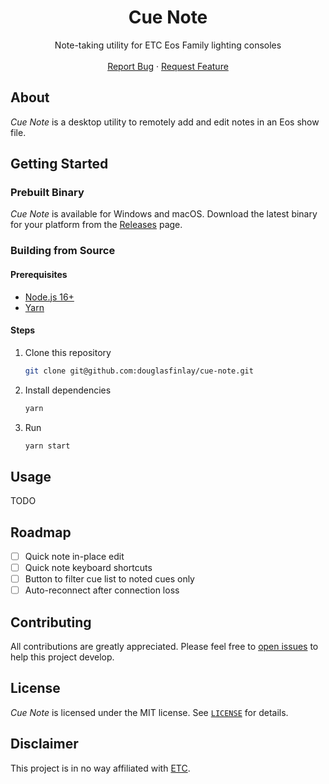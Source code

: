 <h1 align="center">Cue Note</h1>
  <p align="center">
    Note-taking utility for ETC Eos Family lighting consoles
    <br />
    <br />
    <a href="https://github.com/douglasfinlay/cue-note/issues/new?template=bug-report.md">Report Bug</a>
    ·
    <a href="https://github.com/douglasfinlay/cue-note/issues/new?template=feature-request.md">Request Feature</a>
  </p>
</div>

## About

_Cue Note_ is a desktop utility to remotely add and edit notes in an Eos show file.

## Getting Started

### Prebuilt Binary

_Cue Note_ is available for Windows and macOS. Download the latest binary for your platform from the [Releases](https://github.com/douglasfinlay/cue-note/releases) page.

### Building from Source

#### Prerequisites

- [Node.js 16+](https://nodejs.org/en)
- [Yarn](https://yarnpkg.com)

#### Steps

1. Clone this repository

   ```sh
   git clone git@github.com:douglasfinlay/cue-note.git
   ```

2. Install dependencies

   ```sh
   yarn
   ```

3. Run

   ```sh
   yarn start
   ```

## Usage

TODO

## Roadmap

- [ ] Quick note in-place edit
- [ ] Quick note keyboard shortcuts
- [ ] Button to filter cue list to noted cues only
- [ ] Auto-reconnect after connection loss

## Contributing

All contributions are greatly appreciated. Please feel free to [open issues](https://github.com/douglasfinlay/cue-note/issues/new/choose) to help this project develop.

## License

_Cue Note_ is licensed under the MIT license. See [`LICENSE`](https://github.com/douglasfinlay/cue-note/blob/main/LICENSE) for details.

## Disclaimer

This project is in no way affiliated with [ETC](https://www.etcconnect.com/).
